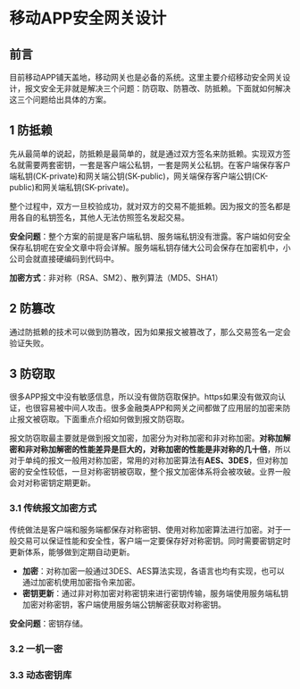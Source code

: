 
# 移动APP安全网关设计

## 前言

目前移动APP铺天盖地，移动网关也是必备的系统。这里主要介绍移动安全网关设计，报文安全无非就是解决三个问题：防窃取、防篡改、防抵赖。下面就如何解决这三个问题给出具体的方案。

## 1 防抵赖

先从最简单的说起，防抵赖是最简单的，就是通过双方签名来防抵赖。实现双方签名就需要两套密钥，一套是客户端公私钥，一套是网关公私钥。在客户端保存客户端私钥(CK-private)和网关端公钥(SK-public)，网关端保存客户端公钥(CK-public)和网关端私钥(SK-private)。

整个过程中，双方一旦校验成功，就对双方的交易不能抵赖。因为报文的签名都是用各自的私钥签名，其他人无法仿照签名发起交易。

**安全问题**：整个方案的前提是客户端私钥、服务端私钥没有泄露。客户端如何安全保存私钥呢在安全文章中将会详解。服务端私钥存储大公司会保存在加密机中，小公司会就直接硬编码到代码中。

**加密方式**：非对称（RSA、SM2）、散列算法（MD5、SHA1）


## 2 防篡改

通过防抵赖的技术可以做到防篡改，因为如果报文被篡改了，那么交易签名一定会验证失败。

## 3 防窃取

很多APP报文中没有敏感信息，所以没有做防窃取保护。https如果没有做双向认证，也很容易被中间人攻击。很多金融类APP和网关之间都做了应用层的加密来防止报文被窃取。下面重点介绍如何做到报文防窃取。

报文防窃取最主要就是做到报文加密，加密分为对称加密和非对称加密。**对称加解密和非对称加解密的性能差异是巨大的，对称加密的性能是非对称的几十倍**，所以对于单纯的报文一般用对称加密，常用的对称加密算法有**AES、3DES**，但对称加密的安全性较低，一旦对称密钥被窃取，整个报文加密体系将会被攻破。业界一般会对对称密钥定期更新。

### 3.1 传统报文加密方式

传统做法是客户端和服务端都保存对称密钥、使用对称加密算法进行加密。对于一般交易可以保证性能和安全性，客户端一定要保存好对称密钥。同时需要密钥定时更新体系，能够做到定期自动更新。

- **加密**：对称加密一般通过3DES、AES算法实现，各语言也均有实现，也可以通过加密机使用加密指令来加密。
- **密钥更新**：通过非对称加密对称密钥来进行密钥传输，服务端使用服务端私钥加密对称密钥，客户端使用服务端公钥解密获取对称密钥。


**安全问题**：密钥存储。

### 3.2 一机一密

### 3.3 动态密钥库

